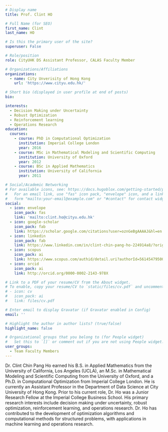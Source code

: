 ```yaml
---
# Display name
title: Prof. Clint HO

# Full Name (for SEO)
first_name: Clint 
last_name: HO

# Is this the primary user of the site?
superuser: False

# Role/position
role: CityUHK DS Assistant Professor, CALAS Faculty Member

# Organizations/Affiliations
organizations:
  - name: City Unverisity of Hong Kong
    url: 'https://www.cityu.edu.hk/'

# Short bio (displayed in user profile at end of posts)
bio: 

interests:
  - Decision Making under Uncertainty
  - Robust Optimization
  - Reinforcement learning
  - Operations Research
education:
  courses:
    - course: PhD in Computational Optimization
      institution: Imperial College London
      year: 2016
    - course: MSc in Mathematical Modeling and Scientific Computing
      institution: University of Oxford
      year: 2012 
    - course: BSc in Applied Mathematics
      institution: University of California
      year: 2011

# Social/Academic Networking
# For available icons, see: https://docs.hugoblox.com/getting-started/page-builder/#icons
#   For an email link, use "fas" icon pack, "envelope" icon, and a link in the
#   form "mailto:your-email@example.com" or "#contact" for contact widget.
social:
  - icon: envelope
    icon_pack: fas
    link: 'mailto:clint.ho@cityu.edu.hk'
  - icon: google-scholar
    icon_pack: fab
    link: https://scholar.google.com/citations?user=oznGeBgAAAAJ&hl=en
  - icon: linkedin
    icon_pack: fab
    link: https://www.linkedin.com/in/clint-chin-pang-ho-224914a8/?originalSubdomain=hk 
  - icon: scopus
    icon_pack: ai
    link: https://www.scopus.com/authid/detail.uri?authorId=56145479500     
  - icon: orcid
    icon_pack: ai
    link: http://orcid.org/0000-0002-2143-978X

# Link to a PDF of your resume/CV from the About widget.
# To enable, copy your resume/CV to `static/files/cv.pdf` and uncomment the lines below.
# - icon: cv
#   icon_pack: ai
#   link: files/cv.pdf

# Enter email to display Gravatar (if Gravatar enabled in Config)
email: ''

# Highlight the author in author lists? (true/false)
highlight_name: false

# Organizational groups that you belong to (for People widget)
#   Set this to `[]` or comment out if you are not using People widget.
user_groups:
  - Team Faculty Members
---
```


Dr. Clint Chin Pang Ho earned his B.S. in Applied Mathematics from the University of California, Los Angeles (UCLA), an M.Sc. in Mathematical Modeling and Scientific Computing from the University of Oxford, and a Ph.D. in Computational Optimization from Imperial College London. He is currently an Assistant Professor in the Department of Data Science at City University of Hong Kong. Prior to his current role, Dr. Ho was a Junior Research Fellow at the Imperial College Business School. His primary research interests include decision making under uncertainty, robust optimization, reinforcement learning, and operations research. Dr. Ho has contributed to the development of optimization algorithms and computational methods for structured problems, with applications in machine learning and operations research.